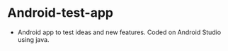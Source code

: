 # Android-test-app
- Android app to test ideas and new features. Coded on Android Studio using java.
